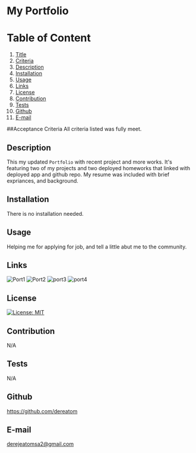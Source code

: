 # My Portfolio
  
  # Table of Content
  1. [Title](#Title)
  2. [Criteria](#Criteria)
  3. [Description](#Description)
  4. [Installation](#Installation)
  5. [Usage](#Usage)
  6. [Links](#Links)
  7. [License](#License)
  8. [Contribution](#Contribution)
  9. [Tests](#Tests)
  10. [Github](#Github)
  11. [E-mail](#Email)  
  
  ##Acceptance Criteria
  All criteria listed was fully meet.
  ## Description
  This my updated `Portfolio` with recent project and more works. It's featuring two of my projects and two deployed homeworks that linked with deployed app and github repo. My resume was included with brief expriances, and background.
  
  ## Installation
  There is no installation needed.
  
  ## Usage
  Helping me for applying for job, and tell a little abut me to the community.

  ## Links
  ![Port1](https://user-images.githubusercontent.com/77940481/122149610-5716ea80-ce2a-11eb-9be6-1e1b24103797.JPG) ![Port2](https://user-images.githubusercontent.com/77940481/122149617-5b430800-ce2a-11eb-90d0-7c77d9cc719a.JPG) ![port3](https://user-images.githubusercontent.com/77940481/122149620-6007bc00-ce2a-11eb-8237-d2860ba35bbc.JPG) ![port4](https://user-images.githubusercontent.com/77940481/122149632-6433d980-ce2a-11eb-8b60-8957fd171e9c.JPG)
  
  ## License
  [![License: MIT](https://img.shields.io/badge/License-MIT-yellow.svg)](https://opensource.org/licenses/MIT)
  
  ## Contribution
  N/A
  
  ## Tests
  N/A
  
  ## Github
  https://github.com/dereatom
  
  ## E-mail
  derejeatomsa2@gmail.com